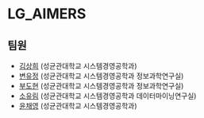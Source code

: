 # LG_AIMERS
## 팀원
- [김상희](https://github.com/cecksh) (성균관대학교 시스템경영공학과)
- [변유정](https://github.com/HBHBYJYJ) (성균관대학교 시스템경영공학과 정보과학연구실)
- [부도현](https://github.com/DohyunBu) (성균관대학교 시스템경영공학과 정보과학연구실)
- [소유림](https://github.com/sosum22) (성균관대학교 시스템경영공학과 데이터마이닝연구실)
- [윤채영](https://github.com/AlexYoonCY) (성균관대학교 시스템경영공학과)
